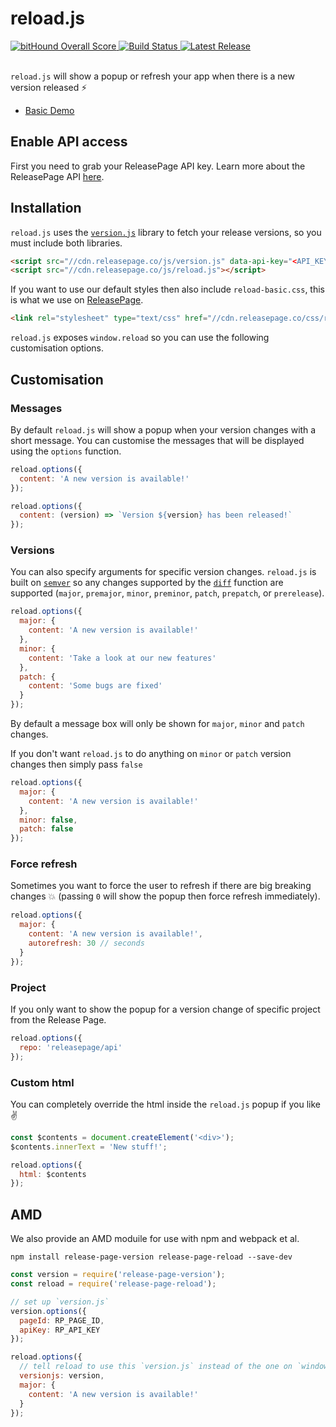 # reload.js

<div>
  <a href="https://www.bithound.io/github/ReleasePage/reload.js">
    <img src="https://www.bithound.io/github/ReleasePage/reload.js/badges/score.svg" alt="bitHound Overall Score">
  </a>

  <a href="https://circleci.com/gh/ReleasePage/reload.js">
    <img src="https://circleci.com/gh/ReleasePage/reload.js.svg?style=shield&circle-token=e81abb767be091a83e8675d74a2171d557d45e5d" alt="Build Status"/>
  </a>

  <a href="http://reloadjs.releasepage.co">
    <img src="http://staging.api.releasepage.co/v1/pages/26a680a0-0f6d-41b2-854e-4ea2b134ad7e/badge.svg?apiKey=1234" alt="Latest Release">
  </a>

  <br/>
  <br/>
</div>

`reload.js` will show a popup or refresh your app when there is a new version released ⚡️

- [Basic Demo][1]

## Enable API access

First you need to grab your ReleasePage API key. Learn more about the ReleasePage API [here][7].

## Installation

`reload.js` uses the [`version.js`][4] library to fetch your release versions, so you must include both libraries.


```html
<script src="//cdn.releasepage.co/js/version.js" data-api-key="<API_KEY>" data-page-id="<PAGE_ID>" ></script>
<script src="//cdn.releasepage.co/js/reload.js"></script>
```

If you want to use our default styles then also include `reload-basic.css`, this is what we use on [ReleasePage][3].

```html
<link rel="stylesheet" type="text/css" href="//cdn.releasepage.co/css/reload-basic.css">
```

`reload.js` exposes `window.reload` so you can use the following customisation options.

## Customisation

### Messages
By default `reload.js` will show a popup when your version changes with a short message. You can customise the messages that will be displayed using the `options` function.

```js
reload.options({
  content: 'A new version is available!'
});

reload.options({
  content: (version) => `Version ${version} has been released!`
});
```

### Versions

You can also specify arguments for specific version changes. `reload.js` is built on [`semver`][5] so any changes supported by the [`diff`][6] function are supported (`major`, `premajor`, `minor`, `preminor`, `patch`, `prepatch`, or `prerelease`).

```js
reload.options({
  major: {
    content: 'A new version is available!'
  },
  minor: {
    content: 'Take a look at our new features'
  },
  patch: {
    content: 'Some bugs are fixed'
  }
});
```

By default a message box will only be shown for `major`, `minor` and `patch` changes.

If you don't want `reload.js` to do anything on `minor` or `patch` version changes then simply pass `false`

```js
reload.options({
  major: {
    content: 'A new version is available!'
  },
  minor: false,
  patch: false
});
```

### Force refresh

Sometimes you want to force the user to refresh if there are big breaking changes 💥 (passing `0` will show the popup then force refresh immediately).

```js
reload.options({
  major: {
    content: 'A new version is available!',
    autorefresh: 30 // seconds
  }
});
```

### Project

If you only want to show the popup for a version change of specific project from the Release Page.

```js
reload.options({
  repo: 'releasepage/api'
});
```

### Custom html

You can completely override the html inside the `reload.js` popup if you like ✌️

```js
const $contents = document.createElement('<div>');
$contents.innerText = 'New stuff!';

reload.options({
  html: $contents
});
```

## AMD

We also provide an AMD moduile for use with npm and webpack et al.

```npm install release-page-version release-page-reload --save-dev```

```js
const version = require('release-page-version');
const reload = require('release-page-reload');

// set up `version.js`
version.options({
  pageId: RP_PAGE_ID,
  apiKey: RP_API_KEY
});

reload.options({
  // tell reload to use this `version.js` instead of the one on `window`
  versionjs: version,
  major: {
    content: 'A new version is available!'
  }
});

```

[1]: http://codepen.io/Jivings/pen/yMmLde
[3]: https://releasepage.co
[4]: https://github.com/ReleasePage/version.js
[5]: https://github.com/npm/node-semver
[6]: https://github.com/npm/node-semver#comparison
[7]: https://help.releasepage.co/api